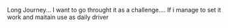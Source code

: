 Long Journey... 
I want to go throught it as a challenge....
If i manage to set it work and maitain use as daily driver
